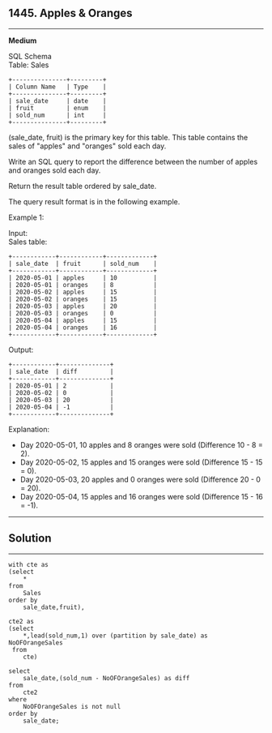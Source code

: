 ## 1445. Apples & Oranges  
---

**Medium**

SQL Schema  
Table: Sales  
```
+---------------+---------+
| Column Name   | Type    |
+---------------+---------+
| sale_date     | date    |
| fruit         | enum    | 
| sold_num      | int     | 
+---------------+---------+
```
(sale_date, fruit) is the primary key for this table.
This table contains the sales of "apples" and "oranges" sold each day.
 

Write an SQL query to report the difference between the number of apples and oranges sold each day.

Return the result table ordered by sale_date.

The query result format is in the following example.

 

Example 1:  
 
Input:   
Sales table:  
```
+------------+------------+-------------+
| sale_date  | fruit      | sold_num    |
+------------+------------+-------------+
| 2020-05-01 | apples     | 10          |
| 2020-05-01 | oranges    | 8           |
| 2020-05-02 | apples     | 15          |
| 2020-05-02 | oranges    | 15          |
| 2020-05-03 | apples     | 20          |
| 2020-05-03 | oranges    | 0           |
| 2020-05-04 | apples     | 15          |
| 2020-05-04 | oranges    | 16          |
+------------+------------+-------------+
```
Output: 
```
+------------+--------------+
| sale_date  | diff         |
+------------+--------------+
| 2020-05-01 | 2            |
| 2020-05-02 | 0            |
| 2020-05-03 | 20           |
| 2020-05-04 | -1           |
+------------+--------------+
```
Explanation:   
- Day 2020-05-01, 10 apples and 8 oranges were sold (Difference  10 - 8 = 2).  
- Day 2020-05-02, 15 apples and 15 oranges were sold (Difference 15 - 15 = 0).  
- Day 2020-05-03, 20 apples and 0 oranges were sold (Difference 20 - 0 = 20).  
- Day 2020-05-04, 15 apples and 16 oranges were sold (Difference 15 - 16 = -1).  
----

## Solution
---
```
with cte as
(select
    *
from    
    Sales
order by
    sale_date,fruit),

cte2 as
(select
    *,lead(sold_num,1) over (partition by sale_date) as NoOFOrangeSales
 from
    cte)

select
    sale_date,(sold_num - NoOFOrangeSales) as diff
from
    cte2
where
    NoOFOrangeSales is not null
order by
    sale_date;

```

